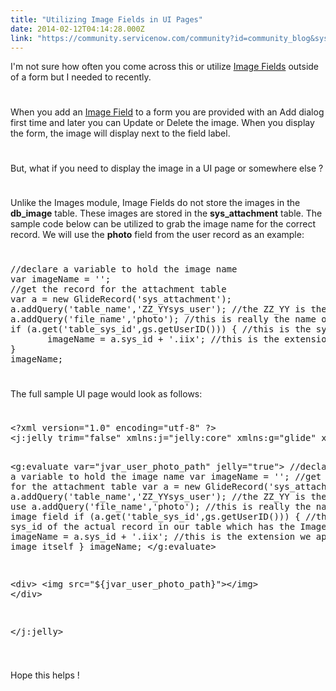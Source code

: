 ```yaml
---
title: "Utilizing Image Fields in UI Pages"
date: 2014-02-12T04:14:28.000Z
link: "https://community.servicenow.com/community?id=community_blog&sys_id=e0edeae9dbd0dbc01dcaf3231f961965"
---
```

<p>I'm not sure how often you come across this or utilize <a title="k-external-small" class="jive-link-external-small" href="http://wiki.servicenow.com/index.php?title=Using_Image_Fields" rel="nofollow" target="_blank">Image Fields</a> outside of a form but I needed to recently.</p><p style="min-height: 8pt; height: 8pt; padding: 0px;">  </p><p>When you add an <a title="k-external-small" class="jive-link-external-small" href="http://wiki.servicenow.com/index.php?title=Using_Image_Fields" rel="nofollow" target="_blank">Image Field</a> to a form you are provided with an Add dialog first time and later you can Update or Delete the image. When you display the form, the image will display next to the field label.</p><p style="min-height: 8pt; height: 8pt; padding: 0px;">  </p><p>But, what if you need to display the image in a UI page or somewhere else ?</p><p style="min-height: 8pt; height: 8pt; padding: 0px;">  </p><p>Unlike the Images module, Image Fields do not store the images in the <strong>db_image</strong> table. These images are stored in the <strong>sys_attachment</strong> table. The sample code below can be utilized to grab the image name for the correct record. We will use the <strong>photo</strong> field from the user record as an example:</p><p style="min-height: 8pt; height: 8pt; padding: 0px;">  </p><pre class="javascript" name="code">
//declare a variable to hold the image name
var imageName = '';
//get the record for the attachment table
var a = new GlideRecord('sys_attachment');
a.addQuery('table_name','ZZ_YYsys_user'); //the ZZ_YY is the prefix we use
a.addQuery('file_name','photo'); //this is really the name of the image field
if (a.get('table_sys_id',gs.getUserID())) { //this is the sys_id of the actual record in our table which has the Image Field
       imageName = a.sys_id + '.iix'; //this is the extension we append for the image itself
}
imageName;
</pre><div style="display:none;"> </div><p style="min-height: 8pt; height: 8pt; padding: 0px;">  </p><p>The full sample UI page would look as follows:</p><p style="min-height: 8pt; height: 8pt; padding: 0px;">  </p><pre class="xml" name="code">
&lt;?xml version="1.0" encoding="utf-8" ?&gt;
&lt;j:jelly trim="false" xmlns:j="jelly:core" xmlns:g="glide" xmlns:j2="null" xmlns:g2="null"&gt;


&lt;g:evaluate var="jvar_user_photo_path" jelly="true"&gt;
//declare a variable to hold the image name
var imageName = '';
//get the record for the attachment table
var a = new GlideRecord('sys_attachment');
a.addQuery('table_name','ZZ_YYsys_user'); //the ZZ_YY is the prefix we use
a.addQuery('file_name','photo'); //this is really the name of the image field
if (a.get('table_sys_id',gs.getUserID())) { //this is the sys_id of the actual record in our table which has the Image Field
       imageName = a.sys_id + '.iix'; //this is the extension we append for the image itself
}
imageName;
&lt;/g:evaluate&gt;


&lt;div&gt;
&lt;img src="${jvar_user_photo_path}"&gt;&lt;/img&gt;
&lt;/div&gt;


&lt;/j:jelly&gt;
</pre><div style="display:none;"> </div><p style="min-height: 8pt; height: 8pt; padding: 0px;">  </p><p>Hope this helps !</p>